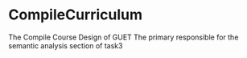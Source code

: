 # CompileCurriculum
The Compile Course Design of GUET
The primary responsible for the semantic analysis section of task3
